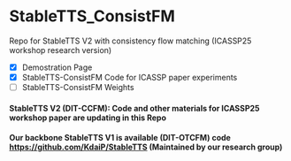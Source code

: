 # StableTTS_ConsistFM
Repo for StableTTS V2 with consistency flow matching (ICASSP25 workshop research version)

- [x] Demostration Page 
- [x] StableTTS-ConsistFM Code for ICASSP paper experiments
- [ ] StableTTS-ConsistFM Weights

#### StableTTS V2 (DIT-CCFM): Code and other materials for ICASSP25 workshop paper are updating in this Repo
#### Our backbone StableTTS V1 is available (DIT-OTCFM) code https://github.com/KdaiP/StableTTS (Maintained by our research group)
